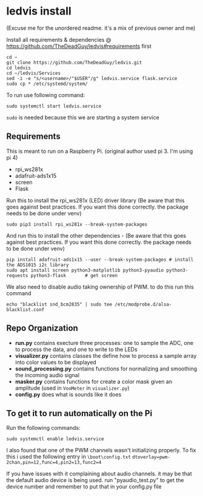 # ledvis install
(Excuse me for the unordered readme. it's a mix of previous owner and me)

Install all requirements & dependencies @ https://github.com/TheDeadGuy/ledvis#requirements first
```
cd ~
git clone https://github.com/TheDeadGuy/ledvis.git
cd ledvis
cd ~/ledvis/Services
sed -i -e "s/<username>/"$USER"/g" ledvis.service flask.service
sudo cp * /etc/systemd/system/
```
To run use following command:
```
sudo systemctl start ledvis.service
```

`sudo` is needed because this we are starting a system service

## Requirements

This is meant to run on a Raspberry Pi. (original author used pi 3. I'm using pi 4)

 * rpi_ws281x
 * adafruit-ads1x15
 * screen
 * Flask

Run this to install the rpi_ws281x (LED) driver library (Be aware that this goes against best practices. If you want this done correctly. the package needs to be done under venv)
```
sudo pip3 install rpi_ws281x --break-system-packages
```

And run this to install the other dependencies - (Be aware that this goes against best practices. If you want this done correctly. the package needs to be done under venv)
```
pip install adafruit-ads1x15 --user --break-system-packages	# install the ADS1015 i2c library
sudo apt install screen python3-matplotlib python3-pyaudio python3-requests python3-flask		# get screen
```

We also need to disable audio taking ownership of PWM. to do this run this command
```
echo "blacklist snd_bcm2835" | sudo tee /etc/modprobe.d/alsa-blacklist.conf
```

## Repo Organization

 * **run.py** contains execture three processes: one to sample the ADC, one to process the data, and one to write to the LEDs
 * **visualizer.py** contains classes the define how to process a sample array into color values to be displayed
 * **sound_processing.py** contains functions for normalizing and smoothing the incoming audio signal
 * **masker.py** contains functions for create a color mask given an amplitude (used in `VooMeter` in `visualizer.py`)
 * **config.py** does what is sounds like it does

## To get it to run automatically on the Pi

Run the following commands:

```
sudo systemctl enable ledvis.service
```

I also found that one of the PWM channels wasn't initializing properly. To fix this i used the following entry in ```\boot\config.txt```
```dtoverlay=pwm-2chan,pin=12,func=4,pin2=13,func2=4```

If you have issues with it complaining about audio channels. it may be that the default audio device is being used. run "pyaudio_test.py" to get the device number and remember to put that in your config.py file
